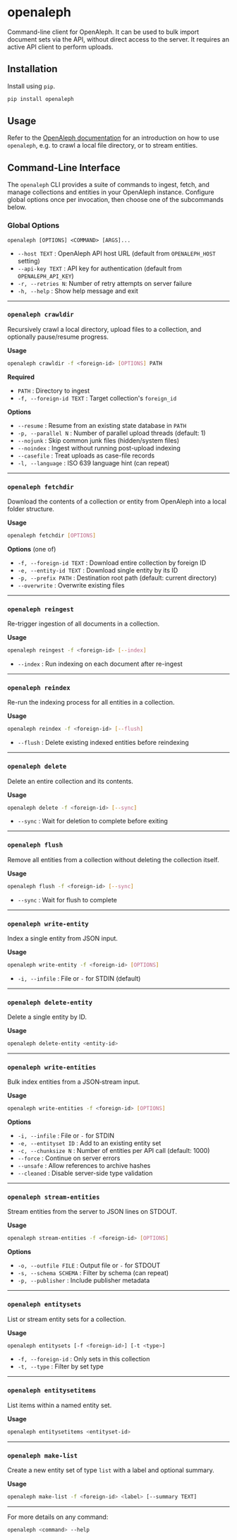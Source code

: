 # openaleph

Command-line client for OpenAleph. It can be used to bulk import document sets via
the API, without direct access to the server. It requires an active API client
to perform uploads.

## Installation

Install using `pip`.

```bash
pip install openaleph
```

## Usage

Refer to the [OpenAleph documentation](https://openaleph.org/docs/) for an introduction on how to use `openaleph`, e.g. to crawl a local file directory, or to stream entities.


## Command-Line Interface

The `openaleph` CLI provides a suite of commands to ingest, fetch, and manage collections and entities in your OpenAleph instance. Configure global options once per invocation, then choose one of the subcommands below.

### Global Options
```
openaleph [OPTIONS] <COMMAND> [ARGS]...
```
- `--host TEXT`    : OpenAleph API host URL (default from `OPENALEPH_HOST` setting)
- `--api-key TEXT` : API key for authentication (default from `OPENALEPH_API_KEY`)
- `-r, --retries N`: Number of retry attempts on server failure
- `-h, --help`     : Show help message and exit

---

### `openaleph crawldir`
Recursively crawl a local directory, upload files to a collection, and optionally pause/resume progress.

**Usage**
```bash
openaleph crawldir -f <foreign-id> [OPTIONS] PATH
```
**Required**
- `PATH` : Directory to ingest
- `-f, --foreign-id TEXT` : Target collection's `foreign_id`

**Options**
- `--resume`         : Resume from an existing state database in `PATH`
- `-p, --parallel N` : Number of parallel upload threads (default: 1)
- `--nojunk`         : Skip common junk files (hidden/system files)
- `--noindex`        : Ingest without running post-upload indexing
- `--casefile`       : Treat uploads as case-file records
- `-l, --language`   : ISO 639 language hint (can repeat)

---

### `openaleph fetchdir`
Download the contents of a collection or entity from OpenAleph into a local folder structure.

**Usage**
```bash
openaleph fetchdir [OPTIONS]
```
**Options** (one of)
- `-f, --foreign-id TEXT` : Download entire collection by foreign ID
- `-e, --entity-id TEXT`  : Download single entity by its ID
- `-p, --prefix PATH`     : Destination root path (default: current directory)
- `--overwrite`           : Overwrite existing files

---

### `openaleph reingest`
Re-trigger ingestion of all documents in a collection.

**Usage**
```bash
openaleph reingest -f <foreign-id> [--index]
```
- `--index` : Run indexing on each document after re-ingest

---

### `openaleph reindex`
Re-run the indexing process for all entities in a collection.

**Usage**
```bash
openaleph reindex -f <foreign-id> [--flush]
```
- `--flush` : Delete existing indexed entities before reindexing

---

### `openaleph delete`
Delete an entire collection and its contents.

**Usage**
```bash
openaleph delete -f <foreign-id> [--sync]
```
- `--sync` : Wait for deletion to complete before exiting

---

### `openaleph flush`
Remove all entities from a collection without deleting the collection itself.

**Usage**
```bash
openaleph flush -f <foreign-id> [--sync]
```
- `--sync` : Wait for flush to complete

---

### `openaleph write-entity`
Index a single entity from JSON input.

**Usage**
```bash
openaleph write-entity -f <foreign-id> [OPTIONS]
```
- `-i, --infile` : File or `-` for STDIN (default)

---

### `openaleph delete-entity`
Delete a single entity by ID.

**Usage**
```bash
openaleph delete-entity <entity-id>
```

---

### `openaleph write-entities`
Bulk index entities from a JSON‑stream input.

**Usage**
```bash
openaleph write-entities -f <foreign-id> [OPTIONS]
```
**Options**
- `-i, --infile`       : File or `-` for STDIN
- `-e, --entityset ID` : Add to an existing entity set
- `-c, --chunksize N`  : Number of entities per API call (default: 1000)
- `--force`            : Continue on server errors
- `--unsafe`           : Allow references to archive hashes
- `--cleaned`          : Disable server-side type validation

---

### `openaleph stream-entities`
Stream entities from the server to JSON lines on STDOUT.

**Usage**
```bash
openaleph stream-entities -f <foreign-id> [OPTIONS]
```
**Options**
- `-o, --outfile FILE`    : Output file or `-` for STDOUT
- `-s, --schema SCHEMA`   : Filter by schema (can repeat)
- `-p, --publisher`       : Include publisher metadata

---

### `openaleph entitysets`
List or stream entity sets for a collection.

**Usage**
```bash
openaleph entitysets [-f <foreign-id>] [-t <type>]
```
- `-f, --foreign-id` : Only sets in this collection
- `-t, --type`       : Filter by set type

---

### `openaleph entitysetitems`
List items within a named entity set.

**Usage**
```bash
openaleph entitysetitems <entityset-id>
```

---

### `openaleph make-list`
Create a new entity set of type `list` with a label and optional summary.

**Usage**
```bash
openaleph make-list -f <foreign-id> <label> [--summary TEXT]
```

---
For more details on any command:
```bash
openaleph <command> --help
```


